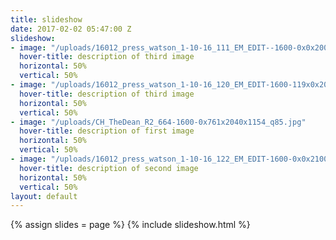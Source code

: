 ```yaml
---
title: slideshow
date: 2017-02-02 05:47:00 Z
slideshow:
- image: "/uploads/16012_press_watson_1-10-16_111_EM_EDIT--1600-0x0x2000x1248_q85.jpg"
  hover-title: description of third image
  horizontal: 50%
  vertical: 50%
- image: "/uploads/16012_press_watson_1-10-16_120_EM_EDIT-1600-119x0x2027x1095_q85-9eeec5.jpg"
  hover-title: description of third image
  horizontal: 50%
  vertical: 50%
- image: "/uploads/CH_TheDean_R2_664-1600-0x761x2040x1154_q85.jpg"
  hover-title: description of first image
  horizontal: 50%
  vertical: 50%
- image: "/uploads/16012_press_watson_1-10-16_122_EM_EDIT-1600-0x0x2100x1307_q85.jpg"
  hover-title: description of second image
  horizontal: 50%
  vertical: 50%
layout: default
---
```


{% assign slides = page %}
{% include slideshow.html %}
